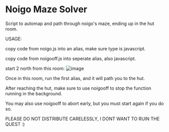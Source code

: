# Noigo Maze Solver

Script to automap and path through noigo's maze, ending up in the hut room.

USAGE:

copy code from noigo.js into an alias, make sure type is javascript.

copy code from noigooff.js into seperate alias, also javascript.

start 2 north from this room:
![image](https://github.com/HarryYu1/NoigoBoigo/assets/89357577/fb65143d-ffea-4a09-9d97-fecb80e5ee12)

Once in this room, run the first alias, and it will path you to the hut.

After reaching the hut, make sure to use noigooff to stop the function running in the background.

You may also use noigooff to abort early, but you must start again if you do so. 


PLEASE DO NOT DISTRIBUTE CARELESSLY, I DONT WANT TO RUIN THE QUEST :)
